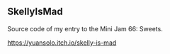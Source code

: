 ## SkellyIsMad

Source code of my entry to the Mini Jam 66: Sweets.

https://yuansolo.itch.io/skelly-is-mad

